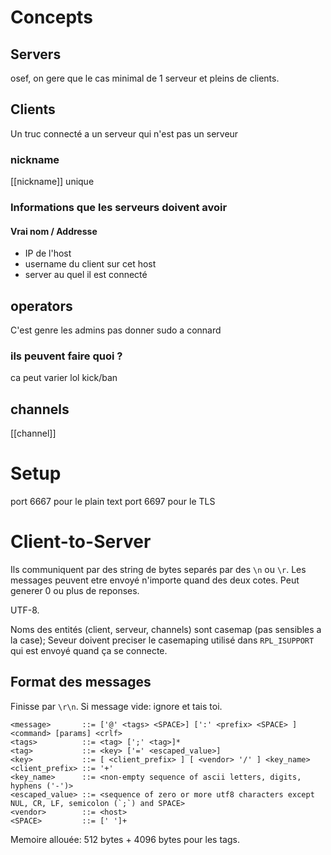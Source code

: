 # Concepts
## Servers
osef, on gere que le cas minimal de 1 serveur et pleins de clients.
## Clients
Un truc connecté a un serveur qui n'est pas un serveur
### nickname 
[[nickname]] unique
### Informations que les serveurs doivent avoir
#### Vrai nom / Addresse 
- IP de l'host
- username du client sur cet host
- server au quel il est connecté
## operators
C'est genre les admins
pas donner sudo a connard
### ils peuvent faire quoi ?
ca peut varier lol
kick/ban
## channels
[[channel]] 
# Setup
port 6667 pour le plain text
port 6697 pour le TLS

# Client-to-Server
Ils communiquent par des string de bytes separés par des `\n` ou `\r`.
Les messages peuvent etre envoyé n'importe quand des deux cotes. 
Peut generer 0 ou plus de reponses.

UTF-8.

Noms des entités (client, serveur, channels) sont casemap (pas sensibles a la case);
Seveur doivent preciser le casemaping utilisé dans `RPL_ISUPPORT` qui est envoyé quand ça se  connecte.

## Format des messages
Finisse par `\r\n`.
Si message vide: ignore et tais toi.
```
<message>       ::= ['@' <tags> <SPACE>] [':' <prefix> <SPACE> ] <command> [params] <crlf>
<tags>          ::= <tag> [';' <tag>]*
<tag>           ::= <key> ['=' <escaped_value>]
<key>           ::= [ <client_prefix> ] [ <vendor> '/' ] <key_name>
<client_prefix> ::= '+'
<key_name>      ::= <non-empty sequence of ascii letters, digits, hyphens ('-')>
<escaped_value> ::= <sequence of zero or more utf8 characters except NUL, CR, LF, semicolon (`;`) and SPACE>
<vendor>        ::= <host>
<SPACE>         ::= [' ']+
```
Memoire allouée: 512 bytes + 4096 bytes pour les tags.